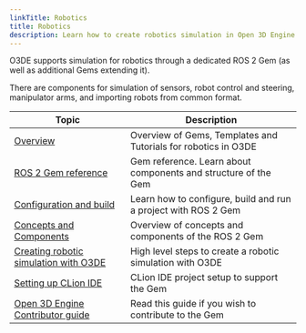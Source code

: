 ```yaml
---
linkTitle: Robotics
title: Robotics
description: Learn how to create robotics simulation in Open 3D Engine (O3DE) with ROS 2.
---
```


O3DE supports simulation for robotics through a dedicated ROS 2 Gem (as well as additional Gems extending it).

There are components for simulation of sensors, robot control and steering, manipulator arms, and importing robots from common format.
  
| Topic                                                                                                                      | Description                                                    |
|----------------------------------------------------------------------------------------------------------------------------|----------------------------------------------------------------|
| [Overview](overview.md)                                                                                                    | Overview of Gems, Templates and Tutorials for robotics in O3DE |
| [ROS 2 Gem reference](/docs/user-guide/gems/reference/robotics/ros2)                                                       | Gem reference. Learn about components and structure of the Gem |
| [Configuration and build](project-configuration.md)                                                                        | Learn how to configure, build and run a project with ROS 2 Gem |
| [Concepts and Components](concepts-and-components-overview.md)                                                             | Overview of concepts and components of the ROS 2 Gem           |
| [Creating robotic simulation with O3DE](creating-robotic-simulation.md)                                                    | High level steps to create a robotic simulation with O3DE      |
| [Setting up CLion IDE](https://github.com/o3de/o3de-extras/blob/development/Gems/ROS2/docs/guides/development_in_clion.md) | CLion IDE project setup to support the Gem                     |
| [Open 3D Engine Contributor guide](/docs/contributing)                                                                     | Read this guide if you wish to contribute to the Gem           |



